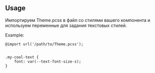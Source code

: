 ## Usage

Импортируем Theme.pcss в файл со стилями вашего компонента и используем переменные для задания текстовых стилей.

Example:

```
@import url('/path/to/Theme.pcss');


.my-cool-text {
    font: var(--text-font-size-s);
}
```
